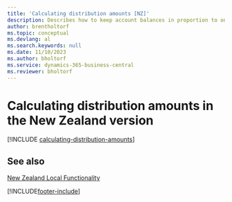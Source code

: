 ```yaml
---
title: 'Calculating distribution amounts [NZ]'
description: Describes how to keep account balances in proportion to one another by reallocating the amount in one general ledger account to another.
author: brentholtorf
ms.topic: conceptual
ms.devlang: al
ms.search.keywords: null
ms.date: 11/10/2023
ms.author: bholtorf
ms.service: dynamics-365-business-central
ms.reviewer: bholtorf
---
```

# <a name="calculating-distribution-amounts-in-the-new-zealand-version"></a>Calculating distribution amounts in the New Zealand version

[!INCLUDE [calculating-distribution-amounts](../includes/AUNZ/calculating-distribution-amounts.md)]

## <a name="see-also"></a>See also

[New Zealand Local Functionality](new-zealand-local-functionality.md)  


[!INCLUDE[footer-include](../../includes/footer-banner.md)]
